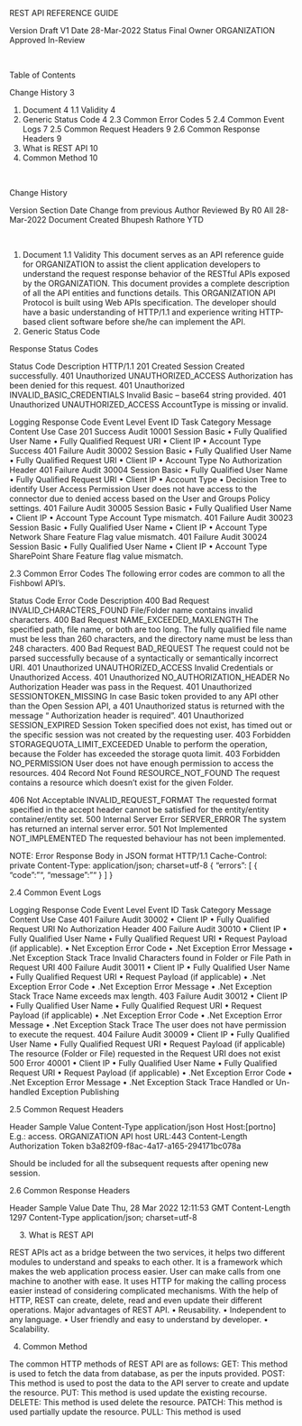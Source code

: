 


REST API REFERENCE GUIDE










Version	Draft V1
Date	28-Mar-2022
Status	Final
Owner	ORGANIZATION
Approved	In-Review

 

Table of Contents

Change History	3
1. Document	4
1.1 Validity	4
2. Generic Status Code	4
2.3 Common Error Codes	5
2.4 Common Event Logs	7
2.5 Common Request Headers	9
2.6 Common Response Headers	9
3. What is REST API	10
4. Common Method	10












 


Change History

Version	Section	Date	Change from previous	 Author	     Reviewed By
R0	All	28-Mar-2022	Document Created	Bhupesh Rathore	YTD


 
1.   Document
1.1 Validity 
This document serves as an API reference guide for ORGANIZATION to assist the client application developers to understand the request response behavior of the RESTful APIs exposed by the ORGANIZATION. This document provides a complete description of all the API entities and functions details.
This ORGANIZATION API Protocol is built using Web APIs specification. The developer should have a basic understanding of HTTP/1.1 and experience writing HTTP-based client software before she/he can implement the API.
2.   Generic Status Code

Response Status Codes
    
Status Code	Description
HTTP/1.1 201 Created 	Session Created successfully.
401 Unauthorized
UNAUTHORIZED_ACCESS	Authorization has been denied for this request.
401 Unauthorized
INVALID_BASIC_CREDENTIALS	Invalid Basic – base64 string provided.
401 Unauthorized
UNAUTHORIZED_ACCESS	AccountType is missing or invalid.


Logging
Response Code	Event Level	Event ID	Task Category	Message Content	Use Case
201	Success Audit	10001	Session Basic	•	Fully Qualified User Name
•	Fully Qualified Request URI
•	Client IP
•	Account Type	Success
401	Failure Audit	30002	Session Basic	•	Fully Qualified User Name
•	Fully Qualified Request URI
•	Client IP
•	Account Type	No Authorization Header
401	Failure Audit	30004	Session Basic	•	Fully Qualified User Name
•	Fully Qualified Request URI
•	Client IP
•	Account Type
•	Decision Tree to identify User Access Permission	User does not have access to the connector due to denied access based on the User and Groups Policy settings.
401	Failure Audit	30005	Session Basic	•	Fully Qualified User Name
•	Client IP
•	Account Type	Account Type mismatch.
401	Failure Audit	30023	Session Basic	•	Fully Qualified User Name
•	Client IP
•	Account Type	Network Share Feature Flag value mismatch.
401	Failure Audit	30024	Session Basic	•	Fully Qualified User Name
•	Client IP
•	Account Type	SharePoint Share Feature flag value mismatch.

2.3 Common Error Codes
The following error codes are common to all the Fishbowl API’s.

Status Code	Error Code	Description
400 Bad Request	INVALID_CHARACTERS_FOUND	File/Folder name contains invalid characters.
400 Bad Request	NAME_EXCEEDED_MAXLENGTH	The specified path, file name, or both are too long. The fully qualified file name must be less than 260 characters, and the directory name must be less than 248 characters.
400 Bad Request	BAD_REQUEST	The request could not be parsed successfully because of a syntactically or semantically incorrect URI.
401 Unauthorized	UNAUTHORIZED_ACCESS	Invalid Credentials or Unauthorized Access.
401 Unauthorized	NO_AUTHORIZATION_HEADER	No Authorization Header was pass in the Request.
401 Unauthorized	SESSIONTOKEN_MISSING	In case Basic token provided to any API other than the Open Session API, a 401 Unauthorized status is returned with the message “
Authorization <token> header is required”.
401 Unauthorized	SESSION_EXPIRED	Session Token specified does not exist, has timed out or the specific session was not created by the requesting user.
403 Forbidden	STORAGEQUOTA_LIMIT_EXCEEDED	Unable to perform the operation, because the Folder has exceeded the storage quota limit.
403 Forbidden	NO_PERMISSION	User does not have enough permission to access the resources.
404 Record Not Found	RESOURCE_NOT_FOUND	The request contains a resource which doesn’t exist for the given Folder.

406 Not Acceptable	INVALID_REQUEST_FORMAT	The requested format specified in the accept header cannot be satisfied for the entity/entity container/entity set.
500 Internal Server Error	SERVER_ERROR	The system has returned an internal server error. 
501 Not Implemented	NOT_IMPLEMENTED	The requested behaviour has not been implemented.

NOTE: Error Response Body in JSON format
HTTP/1.1 <Status Code>
Cache-Control: private
Content-Type: application/json; charset=utf-8
{
   “errors”: [
      {
         “code”:”<error code>“,
         “message”:”<error message>“
      }
   ]
}

2.4 Common Event Logs

Logging
Response Code	Event Level	Event ID	Task Category	Message Content	Use Case
401	Failure Audit	30002	<HTTP Method and the name of the Last Entity in the request URI>	•	Client IP
•	Fully Qualified Request URI	No Authorization Header
400	Failure Audit	30010	<HTTP Method and the name of the Last Entity in the request URI>	•	Client IP
•	Fully Qualified User Name
•	Fully Qualified Request URI
•	Request Payload (if applicable).
•	Net Exception Error Code
•	.Net Exception Error Message
•	.Net Exception Stack Trace	Invalid Characters found in Folder or File Path in Request URI
400	Failure Audit	30011	<HTTP Method and the name of the Last Entity in the request URI>	•	Client IP
•	Fully Qualified User Name
•	Fully Qualified Request URI
•	Request Payload (if applicable)
•	.Net Exception Error Code
•	.Net Exception Error Message
•	.Net Exception Stack Trace	Name exceeds max length.
403	Failure Audit	30012	<HTTP Method and the name of the Last Entity in the request URI>	•	Client IP
•	Fully Qualified User Name
•	Fully Qualified Request URI
•	Request Payload (if applicable)
•	.Net Exception Error Code
•	.Net Exception Error Message
•	.Net Exception Stack Trace	The user does not have permission to execute the request.
404	Failure Audit	30009	<HTTP Method and the name of the Last Entity in the request URI>	•	Client IP
•	Fully Qualified User Name
•	Fully Qualified Request URI
•	Request Payload (if applicable)	The resource (Folder or File) requested in the Request URI does not exist
500	Error	40001	<HTTP Method and the name of the Last Entity in the request URI>	•	Client IP
•	Fully Qualified User Name
•	Fully Qualified Request URI
•	Request Payload (if applicable)
•	.Net Exception Error Code
•	.Net Exception Error Message
•	.Net Exception Stack Trace	Handled or Un-handled Exception Publishing


2.5 Common Request Headers

Header 	Sample Value
Content-Type	application/json
Host	Host:[portno]
E.g.:
access. ORGANIZATION API host URL:443
Content-Length	<integer value depends on the Request body length>
Authorization	Token b3a82f09-f8ac-4a17-a165-294171bc078a

Should be included for all the subsequent requests after opening new session.

2.6 Common Response Headers

Header 	Sample Value 
Date	Thu, 28 Mar 2022 12:11:53 GMT
Content-Length	1297
Content-Type	application/json; charset=utf-8

 
3.   What is REST API

REST APIs act as a bridge between the two services, it helps two different modules to understand and speaks to each other. It is a framework which makes the web application process easier. User can make calls from one machine to another with ease. It uses HTTP for making the calling process easier instead of considering complicated mechanisms. With the help of HTTP, REST can create, delete, read and even update their different operations.
Major advantages of REST API.
•	Reusability.
•	Independent to any language.
•	User friendly and easy to understand by developer.
•	Scalability.

4.   Common Method

The common HTTP methods of REST API are as follows:
GET: This method is used to fetch the data from database, as per the inputs provided.
POST: This method is used to post the data to the API server to create and update the resource.
PUT: This method is used update the existing recourse.
DELETE: This method is used delete the resource.
PATCH: This method is used partially update the resource.
PULL: This method is used 




